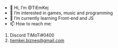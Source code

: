 - 👋 Hi, I’m @TiEmKej
- 👀 I’m interested in games, music and programming
- 🌱 I’m currently learning Front-end and JS
- 📫 How to reach me:
1. Discord TiMoTi#0400 
2. tiemkej.biznes@gmail.com

<!---
TiEmKej/TiEmKej is a ✨ special ✨ repository because its `README.md` (this file) appears on your GitHub profile.
You can click the Preview link to take a look at your changes.
--->
